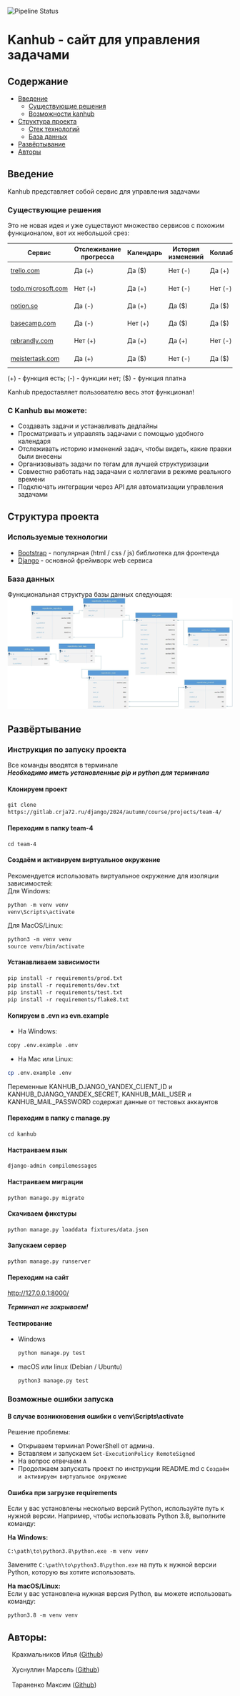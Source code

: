 ![Pipeline Status](https://gitlab.crja72.ru/django/2024/autumn/course/projects/team-4/badges/main/pipeline.svg)

# Kanhub - сайт для управления задачами

## Содержание
- [Введение](#введение)
  - [Существующие решения](#существующие-решения)
  - [Возможности kanhub](#с-kanhub-вы-можете)
- [Структура проекта](#структура-проекта)
  - [Стек технологий](#используемые-технологии)
  - [База данных](#база-данных)
- [Развёртывание](#развёртывание)
- [Авторы](#авторы)

## Введение
Kanhub представляет собой сервис для управления задачами


### Существующие решения
Это не новая идея и уже существуют множество сервисов с похожим функционалом,
вот их небольшой срез: 

| Сервис                                      | Отслеживание прогресса | Календарь | История изменений	 | Коллаборация | Русский язык | API  |
|---------------------------------------------|-------------|---------------------|------------|--------------|---------|---------|
| [trello.com](https://trello.com/)  	      | Да (+)      | Да ($)             | Нет (-)     | Да (+)       | Нет (-) | Да (+)  |
| [todo.microsoft.com](https://todo.microsoft.com/)                   | Нет (+)     | Да (+)             | Нет (-)     | Нет (-)       | Да (+) | Нет (-)  |
| [notion.so](https://notion.so/)             | Да (-)      | Да (+)              | Да ($)     | Да ($)      | Нет (-) | Да (+)  |
| [basecamp.com](https://basecamp.com/)        | Да (-)      | Нет (+)              | Да ($)     | Да ($)      | Нет (-)  | Да ($)  |
| [rebrandly.com](https://www.rebrandly.com/) | Нет (+)     | Да (+)              | Да (+)     | Нет (-)      | Нет (-) | Да (+)  |
| [meistertask.com](https://www.meistertask.com/)          | Да (+)     | Да ($)              | Нет (-)     | Да ($)      | Нет (-) | Да (+)  |

(+) - функция есть; (-) - функции нет; ($) - функция платна

Kanhub предоставляет пользователю весь этот функционал!

### С Kanhub вы можете:
- Создавать задачи и устанавливать дедлайны
- Просматривать и управлять задачами с помощью удобного календаря
- Отслеживать историю изменений задач, чтобы видеть, какие правки были внесены
- Организовывать задачи по тегам для лучшей структуризации
- Совместно работать над задачами с коллегами в режиме реального времени
- Подключать интеграции через API для автоматизации управления задачами

## Структура проекта
### Используемые технологии
- [Bootstrap](https://getbootstrap.com/) - популярная (html / css / js) 
  библиотека для фронтенда
- [Django](https://www.djangoproject.com/) - основной фреймворк web сервиса

### База данных
Функциональная структура базы данных следующая:
![scheme](ER.jpg)

## Развёртывание
### Инструкция по запуску проекта

Все команды вводятся в терминале</br>
***Необходимо иметь установленные pip и python для терминала***

#### Клонируем проект

```commandline
git clone https://gitlab.crja72.ru/django/2024/autumn/course/projects/team-4/
```

#### Переходим в папку team-4

```commandline
cd team-4
```

#### Создаём и активируем виртуальное окружение
Рекомендуется использовать виртуальное окружение для изоляции зависимостей:<br>
Для Windows:
```commandline
python -m venv venv
venv\Scripts\activate
```

Для MacOS/Linux:
```commandline
python3 -m venv venv
source venv/bin/activate
```

#### Устанавливаем зависимости

```commandline
pip install -r requirements/prod.txt
pip install -r requirements/dev.txt
pip install -r requirements/test.txt
pip install -r requirements/flake8.txt
```

#### Копируем в .evn из evn.example

- На Windows:
 ```bash
 copy .env.example .env
 ```
- На Mac или Linux:
 ```bash
 cp .env.example .env
 ```

Переменные KANHUB_DJANGO_YANDEX_CLIENT_ID и KANHUB_DJANGO_YANDEX_SECRET, KANHUB_MAIL_USER и KANHUB_MAIL_PASSWORD содержат данные от тестовых аккаунтов 

#### Переходим в папку с manage.py

```commandline
cd kanhub
```

#### Настраиваем язык

```commandline
django-admin compilemessages
```

#### Настраиваем миграции

```commandline
python manage.py migrate
```

#### Скачиваем фикстуры

```commandline
python manage.py loaddata fixtures/data.json
```

#### Запускаем сервер 

```commandline
python manage.py runserver
```

#### Переходим на сайт

<a href="http://127.0.0.1:8000/">http://127.0.0.1:8000/</a>

***Терминал не закрываем!***

#### Тестирование

- Windows
  ```bash
  python manage.py test
  ```
- macOS или linux (Debian / Ubuntu)
  ```bash
  python3 manage.py test
  ```

### Возможные ошибки запуска
#### В случае возникновения ошибки с venv\Scripts\activate 

Решение проблемы:
- Открываем терминал PowerShell от админа.
- Вставляем и запускаем `Set-ExecutionPolicy RemoteSigned`
- На вопрос отвечаем `A`
- Продолжаем запускать проект по инструкции README.md с `Создаём и активируем виртуальное окружение`

#### Ошибка при загрузке requirements

Если у вас установлены несколько версий Python, используйте путь к нужной версии. Например, чтобы использовать Python 3.8, выполните команду:

**На Windows:**
```commandline
C:\path\to\python3.8\python.exe -m venv venv
```

Замените `C:\path\to\python3.8\python.exe` на путь к нужной версии Python, которую вы хотите использовать.

**На macOS/Linux:** <br>
Если у вас установлена нужная версия Python, вы можете использовать команду: <br>
```commandline
python3.8 -m venv venv
```

## Авторы:
<div style="display: flex; align-items: center;">
  <span style="margin-left: 10px;">Крахмальников Илья (<a href="https://github.com/124476">Github</a>)</span>
</div>
<br>
<div style="display: flex; align-items: center;">
  <span style="margin-left: 10px;">Хуснуллин Марсель (<a href="https://github.com/mario12508">Github</a>)</span>
</div>
<br>
<div style="display: flex; align-items: center;">
  <span style="margin-left: 10px;">Тараненко Максим (<a href="https://github.com/maxpawgdbs">Github</a>)</span>
</div>